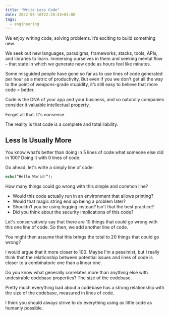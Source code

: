 ```yaml
---
title: "Write Less Code"
date: 2022-06-16T22:28:53+04:00
tags:
  - engineering
---
```



We enjoy writing code, solving problems. It’s exciting to build something new.

We seek out new languages, paradigms, frameworks, stacks, tools, APIs, and libraries to learn. Immersing ourselves in them and seeking mental flow – that state in which we generate new code as hours feel like minutes.

Some misguided people have gone so far as to use lines of code generated per hour as a metric of productivity.  But even if you we don't get all the way to the point of weapons-grade stupidity, it’s still easy to believe that more code = better.  

Code is the DNA of your app and your business, and so naturally companies consider it valuable intellectual property.

Forget all that. It's nonsense.

The reality is that code is a complete and total liability.

## Less Is Usually More

You know what’s better than doing in 5 lines of code what someone else did in 100?  Doing it with 0 lines of code.

Go ahead, let's write a simply line of code:

```php
echo(“Hello World!”);
```

How many things could go wrong with this simple and common line?

- Would this code actually run in an environment that allows printing?
- Would that magic string end up being a problem later?
- Shouldn’t you be using logging instead? Isn't that the best practice?
- Did you think about the security implications of this code?

Let's conservatively say that there are 10 things that could go wrong with this one line of code.  So then, we add another line of code.

You might then assume that this brings the total to 20 things that could go wrong?

I would argue that it more closer to 100. Maybe I'm a pessimist, but I really think that the relationship between potential issues and lines of code is closer to a combinatoric one than a linear one.

Do you know what generally correlates more than anything else with undesirable codebase properties?  The size of the codebase.

Pretty much everything bad about a codebase has a strong relationship with the size of the codebase, measured in lines of code.

I think you should always strive to do everything using as little code as humanly possible.